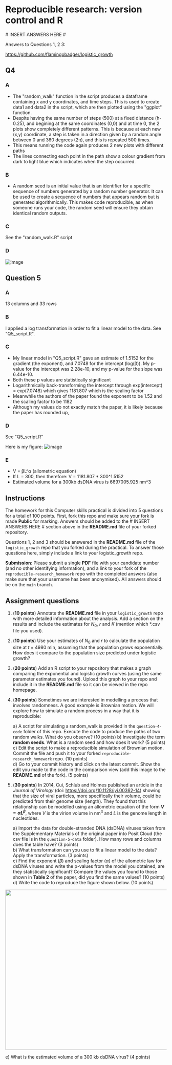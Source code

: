 # Reproducible research: version control and R

\# INSERT ANSWERS HERE #

Answers to Questions 1, 2 3: 

https://github.com/flamingobadger/logistic_growth

## Q4

### A
* The "random_walk" function in the script produces a dataframe containing x and y coordinates, and time steps. This is used to create data1 and data2 in the script, which are then plotted using the "ggplot" function.
* Despite having the same number of steps (500) at a fixed distance (h-0.25), and begining at the same coordinates (0,0) and at time 0, the 2 plots show completely different patterns. This is because at each new (x,y) coordinate, a step is taken in a direction given by a random angle between 0 and 360 degrees (2π), and this is repeated 500 times.
* This means running the code again produces 2 new plots with different paths
* The lines connecting each point in the path show a colour gradient from dark to light blue which indicates when the step occurred.

### B
* A random seed is an initial value that is an identifier for a specific sequence of numbers generated by a random number generator. It can be used to create a sequence of numbers that appears random but is generated algorithmically. This makes code reproducible, as when someone runs your code, the random seed will ensure they obtain identical random outputs.

### C

See the "random_walk.R" script

### D

![image](https://github.com/user-attachments/assets/1bcc8b49-56e1-41c6-bd5e-7f2e735c9e39)

## Question 5

### A

13 columns and 33 rows

### B

I applied a log transformation in order to fit a linear model to the data. See "Q5_script.R".

### C

* My linear model in "Q5_script.R" gave an estimate of 1.5152 for the gradient (the exponent), and 7.0748 for the intercept (log(β)). My p-value for the intercept was 2.28e-10, and my p-value for the slope was 6.44e-10.
* Both these p values are statistically significant
* Logarithmically back-transforming the intercept through exp(intercept) = exp(7.0748) which gives 1181.807 which is the scaling factor
* Meanwhile the authors of the paper found the exponent to be 1.52 and the scaling factor to be 1182 
* Although my values do not exactly match the paper, it is likely because the paper has rounded up, 

### D

See "Q5_script.R"

Here is my figure:
![image](https://github.com/user-attachments/assets/4bfe2596-5ced-41a5-83fc-5ef96bac1aab)


### E

* V = βL^⍺ (allometric equation)
* If L = 300, then therefore: V = 1181.807 * 300^1.5152
* Estimated volume for a 300kb dsDNA virus is 6697005.925 nm^3

## Instructions

The homework for this Computer skills practical is divided into 5 questions for a total of 100 points. First, fork this repo and make sure your fork is made **Public** for marking. Answers should be added to the # INSERT ANSWERS HERE # section above in the **README.md** file of your forked repository.

Questions 1, 2 and 3 should be answered in the **README.md** file of the `logistic_growth` repo that you forked during the practical. To answer those questions here, simply include a link to your logistic_growth repo.

**Submission**: Please submit a single **PDF** file with your candidate number (and no other identifying information), and a link to your fork of the `reproducible-research_homework` repo with the completed answers (also make sure that your username has been anonymised). All answers should be on the `main` branch.

## Assignment questions 

1) (**10 points**) Annotate the **README.md** file in your `logistic_growth` repo with more detailed information about the analysis. Add a section on the results and include the estimates for $N_0$, $r$ and $K$ (mention which *.csv file you used).
   
2) (**10 points**) Use your estimates of $N_0$ and $r$ to calculate the population size at $t$ = 4980 min, assuming that the population grows exponentially. How does it compare to the population size predicted under logistic growth? 

3) (**20 points**) Add an R script to your repository that makes a graph comparing the exponential and logistic growth curves (using the same parameter estimates you found). Upload this graph to your repo and include it in the **README.md** file so it can be viewed in the repo homepage.
   
4) (**30 points**) Sometimes we are interested in modelling a process that involves randomness. A good example is Brownian motion. We will explore how to simulate a random process in a way that it is reproducible:

   a) A script for simulating a random_walk is provided in the `question-4-code` folder of this repo. Execute the code to produce the paths of two random walks. What do you observe? (10 points)
   b) Investigate the term **random seeds**. What is a random seed and how does it work? (5 points) \
   c) Edit the script to make a reproducible simulation of Brownian motion. Commit the file and push it to your forked `reproducible-research_homework` repo. (10 points) \
   d) Go to your commit history and click on the latest commit. Show the edit you made to the code in the comparison view (add this image to the **README.md** of the fork). (5 points) 

6) (**30 points**) In 2014, Cui, Schlub and Holmes published an article in the *Journal of Virology* (doi: https://doi.org/10.1128/jvi.00362-14) showing that the size of viral particles, more specifically their volume, could be predicted from their genome size (length). They found that this relationship can be modelled using an allometric equation of the form **$`V = \alpha L^{\beta}`$**, where $`V`$ is the virion volume in nm<sup>3</sup> and $`L`$ is the genome length in nucleotides.

   a) Import the data for double-stranded DNA (dsDNA) viruses taken from the Supplementary Materials of the original paper into Posit Cloud (the csv file is in the `question-5-data` folder). How many rows and columns does the table have? (3 points)\
   b) What transformation can you use to fit a linear model to the data? Apply the transformation. (3 points) \
   c) Find the exponent ($\beta$) and scaling factor ($\alpha$) of the allometric law for dsDNA viruses and write the p-values from the model you obtained, are they statistically significant? Compare the values you found to those shown in **Table 2** of the paper, did you find the same values? (10 points) \
   d) Write the code to reproduce the figure shown below. (10 points) 

  <p align="center">
     <img src="https://github.com/josegabrielnb/reproducible-research_homework/blob/main/question-5-data/allometric_scaling.png" width="600" height="500">
  </p>

  e) What is the estimated volume of a 300 kb dsDNA virus? (4 points) 
